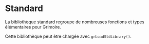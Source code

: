 # Standard

La bibliothèque standard regroupe de nombreuses fonctions et types élémentaires pour Grimoire.

Cette bibliothèque peut être chargée avec `grLoadStdLibrary()`.